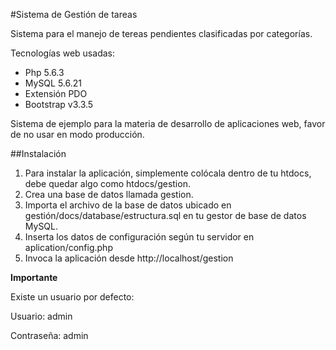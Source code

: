 #Sistema de Gestión de tareas

Sistema para el manejo de tereas pendientes clasificadas por categorías.

Tecnologías web usadas:
- Php 5.6.3
- MySQL 5.6.21
- Extensión PDO
- Bootstrap v3.3.5

Sistema de ejemplo para la materia de desarrollo de aplicaciones web, favor de no usar en modo producción.

##Instalación

1. Para instalar la aplicación, simplemente colócala dentro de tu htdocs, debe quedar algo como htdocs/gestion.
2. Crea una base de datos llamada gestion.
3. Importa el archivo de la base de datos ubicado en gestión/docs/database/estructura.sql en tu gestor de base de datos MySQL.
4. Inserta los datos de configuración según tu servidor en aplication/config.php
5. Invoca la aplicación desde http://localhost/gestion

**Importante**

Existe un usuario por defecto:

Usuario: admin

Contraseña: admin